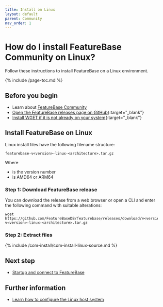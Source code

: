 ```yaml
---
title: Install on Linux
layout: default
parent: Community
nav_order: 1
---
```


# How do I install FeatureBase Community on Linux?

Follow these instructions to install FeatureBase on a Linux environment.

{% include /page-toc.md %}

## Before you begin

* Learn about [FeatureBase Community](/docs/community/com-home)
* [Open the FeatureBase releases page on GitHub](https://github.com/FeatureBaseDB/FeatureBase/releases){:target="_blank"}
* [Install WGET if it is not already on your system](https://www.gnu.org/software/wget/){:target="_blank"}

## Install FeatureBase on Linux

Linux install files have the following filename structure:

```
featurebase-v<version>-linux-<architecture>.tar.gz
```

Where
* <version> is the version number
* <architecture> is AMD64 or ARM64

### Step 1: Download FeatureBase release

You can download the release from a web browser or open a CLI and enter the following command with suitable alterations:

```
wget https://github.com/FeatureBaseDB/featurebase/releases/download/v<version>/featurebase-v<version>-linux-<architecture>.tar.gz

```

### Step 2: Extract files

{% include /com-install/com-install-linux-source.md %}

## Next step

* [Startup and connect to FeatureBase](/docs/community/com-startup-connect)

## Further information

* [Learn how to configure the Linux host system](/docs/community/old-setup/old-hostsystem)
